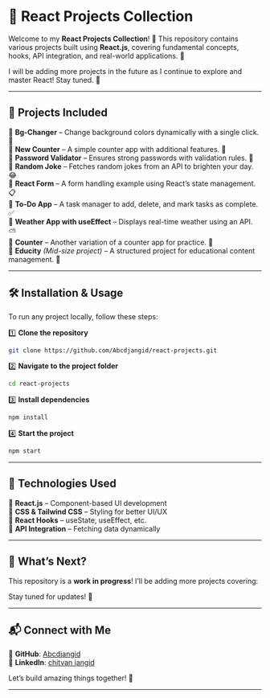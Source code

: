 # 🚀 React Projects Collection  

Welcome to my **React Projects Collection**! 🌟 This repository contains various projects built using **React.js**, covering fundamental concepts, hooks, API integration, and real-world applications. 🚀  

I will be adding more projects in the future as I continue to explore and master React! Stay tuned. 🎯  

---

## 📌 Projects Included  

🔹 **Bg-Changer** – Change background colors dynamically with a single click. 🎨  
🔹 **New Counter** – A simple counter app with additional features. 🔢  
🔹 **Password Validator** – Ensures strong passwords with validation rules. 🔑  
🔹 **Random Joke** – Fetches random jokes from an API to brighten your day. 😂  
🔹 **React Form** – A form handling example using React’s state management. 📋  
🔹 **To-Do App** – A task manager to add, delete, and mark tasks as complete. ✅  
🔹 **Weather App with useEffect** – Displays real-time weather using an API. ⛅  
🔹 **Counter** – Another variation of a counter app for practice. 🔁  
🔹 **Educity** *(Mid-size project)* – A structured project for educational content management. 🏫  

---

## 🛠️ Installation & Usage  

To run any project locally, follow these steps:  

1️⃣ **Clone the repository**  
```bash
git clone https://github.com/Abcdjangid/react-projects.git
```  
2️⃣ **Navigate to the project folder**  
```bash
cd react-projects
```  
3️⃣ **Install dependencies**  
```bash
npm install
```  
4️⃣ **Start the project**  
```bash
npm start
```  

---

## 📌 Technologies Used  

🚀 **React.js** – Component-based UI development  
🎨 **CSS & Tailwind CSS** – Styling for better UI/UX  
🔄 **React Hooks** – useState, useEffect, etc.  
🔗 **API Integration** – Fetching data dynamically  

---

## 📢 What’s Next?  

This repository is a **work in progress**! I’ll be adding more projects covering:  

Stay tuned for updates! 🚀  

---

## 📬 Connect with Me  

📌 **GitHub**: [Abcdjangid](https://github.com/Abcdjangid)  
📌 **LinkedIn**: [chitvan jangid](https://www.linkedin.com/in/chitvan-jangid/)

Let’s build amazing things together! 🌟  

---
